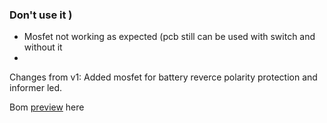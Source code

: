 ### Don't use it )

* Mosfet not working as expected (pcb still can be used with switch and without it
* 

Changes from v1: Added mosfet for battery reverce polarity protection and informer led.

Bom [preview](https://html-preview.github.io/?url=https://github.com/mrekin/MeshtasticCustomBoards/blob/main/Gerbers/fulltec/v2/bom/ibom.html) here
